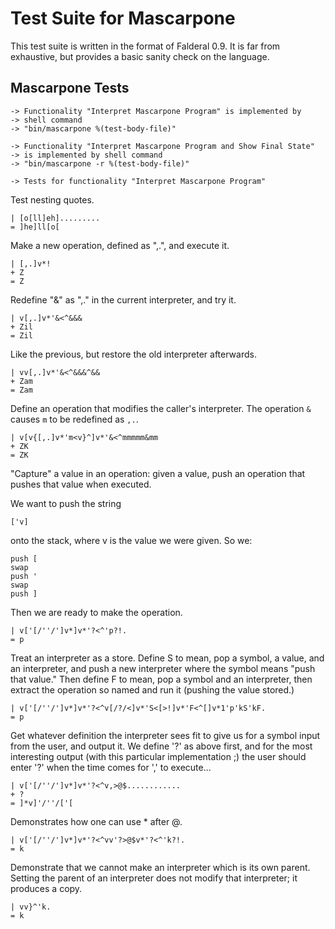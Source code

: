 Test Suite for Mascarpone
=========================

This test suite is written in the format of Falderal 0.9.  It is far from
exhaustive, but provides a basic sanity check on the language.

Mascarpone Tests
----------------

    -> Functionality "Interpret Mascarpone Program" is implemented by
    -> shell command
    -> "bin/mascarpone %(test-body-file)"

    -> Functionality "Interpret Mascarpone Program and Show Final State"
    -> is implemented by shell command
    -> "bin/mascarpone -r %(test-body-file)"

    -> Tests for functionality "Interpret Mascarpone Program"

Test nesting quotes.

    | [o[ll]eh].........
    = ]he]ll[o[

Make a new operation, defined as ",.", and execute it.

    | [,.]v*!
    + Z
    = Z

Redefine "&" as ",." in the current interpreter, and try it.

    | v[,.]v*'&<^&&&
    + Zil
    = Zil

Like the previous, but restore the old interpreter afterwards.

    | vv[,.]v*'&<^&&&^&&
    + Zam
    = Zam

Define an operation that modifies the caller's interpreter.
The operation `&` causes `m` to be redefined as `,.`.

    | v[v{[,.]v*'m<v}^]v*'&<^mmmmm&mm
    + ZK
    = ZK

"Capture" a value in an operation: given a value, push
an operation that pushes that value when executed.

We want to push the string

    ['v]

onto the stack, where v is the value we were given.  So we:

    push [
    swap
    push '
    swap
    push ]

Then we are ready to make the operation.

    | v['[/''/']v*]v*'?<^'p?!.
    = p

Treat an interpreter as a store.  Define S to mean,
pop a symbol, a value, and an interpreter, and push a new
interpreter where the symbol means "push that value."
Then define F to mean, pop a symbol and an interpreter,
then extract the operation so named and run it (pushing
the value stored.)

    | v['[/''/']v*]v*'?<^v[/?/<]v*'S<[>!]v*'F<^[]v*1'p'kS'kF.
    = p

Get whatever definition the interpreter sees fit to give
us for a symbol input from the user, and output it.
We define '?' as above first, and for the most interesting
output (with this particular implementation ;) the user
should enter '?' when the time comes for ',' to execute...

    | v['[/''/']v*]v*'?<^v,>@$............
    + ?
    = ]*v]'/''/['[

Demonstrates how one can use * after @.

    | v['[/''/']v*]v*'?<^vv'?>@$v*'?<^'k?!.
    = k

Demonstrate that we cannot make an interpreter which is
its own parent.  Setting the parent of an interpreter
does not modify that interpreter; it produces a copy.

    | vv}^'k.
    = k
